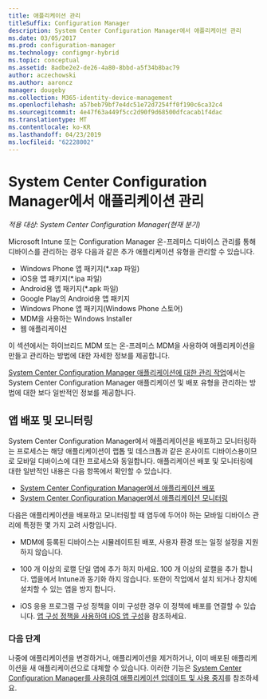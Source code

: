 ```yaml
---
title: 애플리케이션 관리
titleSuffix: Configuration Manager
description: System Center Configuration Manager에서 애플리케이션 관리
ms.date: 03/05/2017
ms.prod: configuration-manager
ms.technology: configmgr-hybrid
ms.topic: conceptual
ms.assetid: 8adbe2e2-de26-4a80-8bbd-a5f34b8bac79
author: aczechowski
ms.author: aaroncz
manager: dougeby
ms.collection: M365-identity-device-management
ms.openlocfilehash: a57beb79bf7e4dc51e72d7254ff0f190c6ca32c4
ms.sourcegitcommit: 4e47f63a449f5cc2d90f9d68500dfcacab1f4dac
ms.translationtype: MT
ms.contentlocale: ko-KR
ms.lasthandoff: 04/23/2019
ms.locfileid: "62228002"
---
```

# <a name="manage-applications-in-system-center-configuration-manager"></a>System Center Configuration Manager에서 애플리케이션 관리

*적용 대상: System Center Configuration Manager(현재 분기)*

Microsoft Intune 또는 Configuration Manager 온-프레미스 디바이스 관리를 통해 디바이스를 관리하는 경우 다음과 같은 추가 애플리케이션 유형을 관리할 수 있습니다.
- Windows Phone 앱 패키지(*.xap 파일)
- iOS용 앱 패키지(*.ipa 파일)
- Android용 앱 패키지(*.apk 파일)
- Google Play의 Android용 앱 패키지
- Windows Phone 앱 패키지(Windows Phone 스토어)
- MDM을 사용하는 Windows Installer
- 웹 애플리케이션

이 섹션에서는 하이브리드 MDM 또는 온-프레미스 MDM을 사용하여 애플리케이션을 만들고 관리하는 방법에 대한 자세한 정보를 제공합니다.

[System Center Configuration Manager 애플리케이션에 대한 관리 작업](../../apps/deploy-use/management-tasks-applications.md)에서는 System Center Configuration Manager 애플리케이션 및 배포 유형을 관리하는 방법에 대한 보다 일반적인 정보를 제공합니다.

## <a name="deploying-and-monitoring-apps"></a>앱 배포 및 모니터링

System Center Configuration Manager에서 애플리케이션을 배포하고 모니터링하는 프로세스는 해당 애플리케이션이 랩톱 및 데스크톱과 같은 온사이트 디바이스용이므로 모바일 디바이스에 대한 프로세스와 동일합니다. 애플리케이션 배포 및 모니터링에 대한 일반적인 내용은 다음 항목에서 확인할 수 있습니다.

- [System Center Configuration Manager에서 애플리케이션 배포](../../apps/deploy-use/deploy-applications.md)
- [System Center Configuration Manager에서 애플리케이션 모니터링](../../apps/deploy-use/monitor-applications-from-the-console.md)

다음은 애플리케이션을 배포하고 모니터링할 때 염두에 두어야 하는 모바일 디바이스 관리에 특정한 몇 가지 고려 사항입니다.

- MDM에 등록된 디바이스는 시뮬레이트된 배포, 사용자 환경 또는 일정 설정을 지원하지 않습니다.

- 100 개 이상의 로캘 단일 앱에 추가 하지 마세요. 100 개 이상의 로캘을 추가 합니다. 앱을에서 Intune과 동기화 하지 않습니다. 또한이 작업에서 설치 되거나 장치에 설치할 수 있는 앱을 방지 합니다.

- iOS 응용 프로그램 구성 정책을 이미 구성한 경우 이 정책에 배포를 연결할 수 있습니다. [앱 구성 정책을 사용하여 iOS 앱 구성](configure-ios-apps-with-app-configuration-policies.md)을 참조하세요.

### <a name="next-steps"></a>다음 단계

나중에 애플리케이션을 변경하거나, 애플리케이션을 제거하거나, 이미 배포된 애플리케이션을 새 애플리케이션으로 대체할 수 있습니다. 이러한 기능은 [System Center Configuration Manager를 사용하여 애플리케이션 업데이트 및 사용 중지](../../apps/deploy-use/update-and-retire-applications.md)를 참조하세요.
